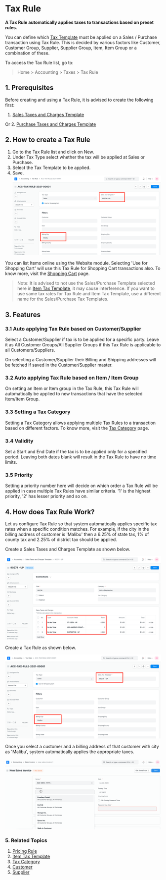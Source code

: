 
# Tax Rule


**A Tax Rule automatically applies taxes to transactions based on preset rules.**


You can define which [Tax Template](/docs/v13/user/manual/en/setting-up/setting-up-taxes.html) must be applied on a Sales / Purchase transaction using Tax Rule. This is decided by various factors like Customer, Customer Group, Supplier, Supplier Group, Item, Item Group or a combination of these.


To access the Tax Rule list, go to:



> 
> Home > Accounting > Taxes > Tax Rule
> 
> 
> 


## 1. Prerequisites


Before creating and using a Tax Rule, it is advised to create the following first:


1. [Sales Taxes and Charges Template](/docs/v13/user/manual/en/selling/sales-taxes-and-charges-template)


Or
2. [Purchase Taxes and Charges Template](/docs/v13/user/manual/en/buying/purchase-taxes-and-charges-template)


## 2. How to create a Tax Rule


1. Go to the Tax Rule list and click on New.
2. Under Tax Type select whether the tax will be applied at Sales or Purchase.
3. Select the Tax Template to be applied.
4. Save.
![Tax Rule](/files/tax-rule.png)


You can list Items online using the Website module. Selecting 'Use for Shopping Cart' will use this Tax Rule for Shopping Cart transactions also. To know more, visit the [Shopping Cart](/docs/v13/user/manual/en/e_commerce/shopping-cart) page.



> 
> Note: It is advised to not use the Sales/Purchase Template selected here in [Item Tax Template](/docs/v13/user/manual/en/accounts/item-tax-template), it may cause interference. If you want to use same tax rates for Tax Rule and Item Tax Template, use a different name for the Sales/Purchase Tax Templates.
> 
> 
> 


## 3. Features


### 3.1 Auto applying Tax Rule based on Customer/Supplier


Select a Customer/Supplier if tax is to be applied for a specific party. Leave it as All Customer Groups/All Supplier Groups if this Tax Rule is applicable to all Customers/Suppliers.


On selecting a Customer/Supplier their Billing and Shipping addresses will be fetched if saved in the Customer/Supplier master.


### 3.2 Auto applying Tax Rule based on Item / Item Group


On setting an Item or Item group in the Tax Rule, this Tax Rule will automatically be applied to new transactions that have the selected Item/Item Group.


### 3.3 Setting a Tax Category


Setting a Tax Category allows applying multiple Tax Rules to a transaction based on different factors. To know more, visit the [Tax Category](/docs/v13/user/manual/en/accounts/tax-category) page.


### 3.4 Validity


Set a Start and End Date if the tax is to be applied only for a specified period. Leaving both dates blank will result in the Tax Rule to have no time limits.


### 3.5 Priority


Setting a priority number here will decide on which order a Tax Rule will be applied in case multiple Tax Rules have similar criteria. '1' is the highest priority, '2' has lesser priority and so on.


## 4. How does Tax Rule Work?


Let us configure Tax Rule so that system automatically applies specific tax rates when a specific condition matches. For example, if the city in the billing address of customer is 'Malibu' then a 6.25% of state tax, 1% of county tax and 2.25% of district tax should be applied. 


Create a Sales Taxes and Charges Template as shown below.


![City Specific To Zipcode](/files/city-specific-tax.png)


Create a Tax Rule as shown below.


![Tax Rule](/files/tax-rule.png)


Once you select a customer and a billing address of that customer with city as 'Malibu', system automatically applies the appropriate taxes.


![Tax Rule in Sales Invoice](/files/tax-rule-in-sales-invoice.gif)


### 5. Related Topics


1. [Pricing Rule](/docs/v13/user/manual/en/accounts/pricing-rule)
2. [Item Tax Template](/docs/v13/user/manual/en/accounts/item-tax-template)
3. [Tax Category](/docs/v13/user/manual/en/accounts/tax-category)
4. [Customer](/docs/v13/user/manual/en/CRM/customer)
5. [Supplier](/docs/v13/user/manual/en/buying/supplier)


